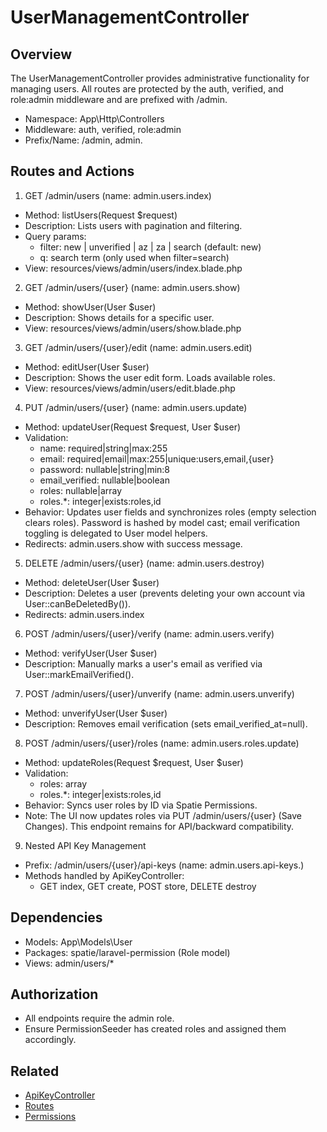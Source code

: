 # UserManagementController

## Overview
The UserManagementController provides administrative functionality for managing users. All routes are protected by the auth, verified, and role:admin middleware and are prefixed with /admin.

- Namespace: App\\Http\\Controllers
- Middleware: auth, verified, role:admin
- Prefix/Name: /admin, admin.

## Routes and Actions

1) GET /admin/users (name: admin.users.index)
- Method: listUsers(Request $request)
- Description: Lists users with pagination and filtering.
- Query params:
  - filter: new | unverified | az | za | search (default: new)
  - q: search term (only used when filter=search)
- View: resources/views/admin/users/index.blade.php

2) GET /admin/users/{user} (name: admin.users.show)
- Method: showUser(User $user)
- Description: Shows details for a specific user.
- View: resources/views/admin/users/show.blade.php

3) GET /admin/users/{user}/edit (name: admin.users.edit)
- Method: editUser(User $user)
- Description: Shows the user edit form. Loads available roles.
- View: resources/views/admin/users/edit.blade.php

4) PUT /admin/users/{user} (name: admin.users.update)
- Method: updateUser(Request $request, User $user)
- Validation:
  - name: required|string|max:255
  - email: required|email|max:255|unique:users,email,{user}
  - password: nullable|string|min:8
  - email_verified: nullable|boolean
  - roles: nullable|array
  - roles.*: integer|exists:roles,id
- Behavior: Updates user fields and synchronizes roles (empty selection clears roles). Password is hashed by model cast; email verification toggling is delegated to User model helpers.
- Redirects: admin.users.show with success message.

5) DELETE /admin/users/{user} (name: admin.users.destroy)
- Method: deleteUser(User $user)
- Description: Deletes a user (prevents deleting your own account via User::canBeDeletedBy()).
- Redirects: admin.users.index

6) POST /admin/users/{user}/verify (name: admin.users.verify)
- Method: verifyUser(User $user)
- Description: Manually marks a user's email as verified via User::markEmailVerified().

7) POST /admin/users/{user}/unverify (name: admin.users.unverify)
- Method: unverifyUser(User $user)
- Description: Removes email verification (sets email_verified_at=null).

8) POST /admin/users/{user}/roles (name: admin.users.roles.update)
- Method: updateRoles(Request $request, User $user)
- Validation:
  - roles: array
  - roles.*: integer|exists:roles,id
- Behavior: Syncs user roles by ID via Spatie Permissions.
- Note: The UI now updates roles via PUT /admin/users/{user} (Save Changes). This endpoint remains for API/backward compatibility.

9) Nested API Key Management
- Prefix: /admin/users/{user}/api-keys (name: admin.users.api-keys.)
- Methods handled by ApiKeyController:
  - GET index, GET create, POST store, DELETE destroy

## Dependencies
- Models: App\\Models\\User
- Packages: spatie/laravel-permission (Role model)
- Views: admin/users/*

## Authorization
- All endpoints require the admin role.
- Ensure PermissionSeeder has created roles and assigned them accordingly.

## Related
- [ApiKeyController](ApiKeyController.md)
- [Routes](../Routes.md)
- [Permissions](../Permissions.md)

